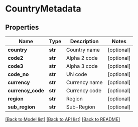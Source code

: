# CountryMetadata

## Properties
Name | Type | Description | Notes
------------ | ------------- | ------------- | -------------
**country** | **str** | Country name | [optional] 
**code2** | **str** | Alpha 2 code | [optional] 
**code3** | **str** | Alpha 3 code | [optional] 
**code_no** | **str** | UN code | [optional] 
**currency** | **str** | Currency name | [optional] 
**currency_code** | **str** | Currency code | [optional] 
**region** | **str** | Region | [optional] 
**sub_region** | **str** | Sub-Region | [optional] 

[[Back to Model list]](../README.md#documentation-for-models) [[Back to API list]](../README.md#documentation-for-api-endpoints) [[Back to README]](../README.md)


